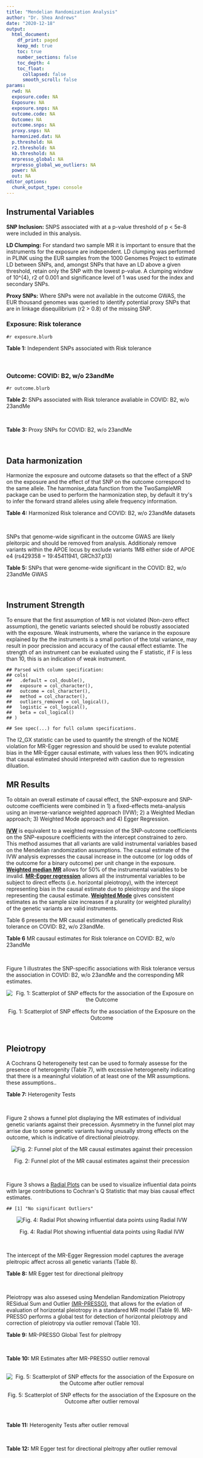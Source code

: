 ```yaml
---
title: "Mendelian Randomization Analysis"
author: "Dr. Shea Andrews"
date: "2020-12-18"
output:
  html_document:
    df_print: paged
    keep_md: true
    toc: true
    number_sections: false
    toc_depth: 4
    toc_float:
      collapsed: false
      smooth_scroll: false
params:
  rwd: NA
  exposure.code: NA
  Exposure: NA
  exposure.snps: NA
  outcome.code: NA
  Outcome: NA
  outcome.snps: NA
  proxy.snps: NA
  harmonized.dat: NA
  p.threshold: NA
  r2.threshold: NA
  kb.threshold: NA
  mrpresso_global: NA
  mrpresso_global_wo_outliers: NA
  power: NA
  out: NA
editor_options:
  chunk_output_type: console
---
```







## Instrumental Variables
**SNP Inclusion:** SNPS associated with at a p-value threshold of p < 5e-8 were included in this analysis.
<br>

**LD Clumping:** For standard two sample MR it is important to ensure that the instruments for the exposure are independent. LD clumping was performed in PLINK using the EUR samples from the 1000 Genomes Project to estimate LD between SNPs, and, amongst SNPs that have an LD above a given threshold, retain only the SNP with the lowest p-value. A clumping window of 10^{4}, r2 of 0.001 and significance level of 1 was used for the index and secondary SNPs.
<br>

**Proxy SNPs:** Where SNPs were not available in the outcome GWAS, the EUR thousand genomes was queried to identify potential proxy SNPs that are in linkage disequilibrium (r2 > 0.8) of the missing SNP.
<br>

### Exposure: Risk tolerance
`#r exposure.blurb`
<br>

**Table 1:** Independent SNPs associated with Risk tolerance
<div data-pagedtable="false">
  <script data-pagedtable-source type="application/json">
{"columns":[{"label":["SNP"],"name":[1],"type":["chr"],"align":["left"]},{"label":["CHROM"],"name":[2],"type":["dbl"],"align":["right"]},{"label":["POS"],"name":[3],"type":["dbl"],"align":["right"]},{"label":["REF"],"name":[4],"type":["chr"],"align":["left"]},{"label":["ALT"],"name":[5],"type":["chr"],"align":["left"]},{"label":["AF"],"name":[6],"type":["dbl"],"align":["right"]},{"label":["BETA"],"name":[7],"type":["dbl"],"align":["right"]},{"label":["SE"],"name":[8],"type":["dbl"],"align":["right"]},{"label":["Z"],"name":[9],"type":["dbl"],"align":["right"]},{"label":["P"],"name":[10],"type":["dbl"],"align":["right"]},{"label":["N"],"name":[11],"type":["dbl"],"align":["right"]},{"label":["TRAIT"],"name":[12],"type":["chr"],"align":["left"]}],"data":[{"1":"rs10914678","2":"1","3":"33767228","4":"G","5":"T","6":"0.3758080","7":"0.01189","8":"0.00215","9":"5.530233","10":"3.452e-08","11":"466571","12":"Risk_tolerance"},{"1":"rs35068223","2":"1","3":"204967186","4":"A","5":"T","6":"0.2060360","7":"0.01433","8":"0.00260","9":"5.511540","10":"3.472e-08","11":"466571","12":"Risk_tolerance"},{"1":"rs3818802","2":"1","3":"243449881","4":"G","5":"A","6":"0.5271020","7":"0.01361","8":"0.00211","9":"6.450237","10":"1.240e-10","11":"466571","12":"Risk_tolerance"},{"1":"rs12617392","2":"2","3":"27336827","4":"C","5":"A","6":"0.4502930","7":"-0.01171","8":"0.00211","9":"-5.549763","10":"2.808e-08","11":"466571","12":"Risk_tolerance"},{"1":"rs10865313","2":"2","3":"60117297","4":"A","5":"G","6":"0.5672470","7":"0.01168","8":"0.00212","9":"5.509430","10":"3.785e-08","11":"466571","12":"Risk_tolerance"},{"1":"rs359243","2":"2","3":"60475509","4":"T","5":"C","6":"0.6176930","7":"0.01190","8":"0.00214","9":"5.560750","10":"2.876e-08","11":"466571","12":"Risk_tolerance"},{"1":"rs283914","2":"3","3":"17330649","4":"T","5":"C","6":"0.4648750","7":"-0.01201","8":"0.00210","9":"-5.719050","10":"1.039e-08","11":"466571","12":"Risk_tolerance"},{"1":"rs62250712","2":"3","3":"85513716","4":"C","5":"T","6":"0.6113340","7":"-0.02469","8":"0.00216","9":"-11.430556","10":"2.465e-30","11":"466571","12":"Risk_tolerance"},{"1":"rs4434184","2":"3","3":"181422854","4":"A","5":"G","6":"0.1887900","7":"0.01751","8":"0.00273","9":"6.413920","10":"1.440e-10","11":"466571","12":"Risk_tolerance"},{"1":"rs279846","2":"4","3":"46329886","4":"C","5":"T","6":"0.4443490","7":"-0.01151","8":"0.00210","9":"-5.480952","10":"4.082e-08","11":"466571","12":"Risk_tolerance"},{"1":"rs992493","2":"4","3":"106180264","4":"T","5":"C","6":"0.7908070","7":"-0.01697","8":"0.00267","9":"-6.355810","10":"2.159e-10","11":"466571","12":"Risk_tolerance"},{"1":"rs12639706","2":"4","3":"157638546","4":"C","5":"T","6":"0.0812904","7":"0.01985","8":"0.00364","9":"5.453297","10":"4.883e-08","11":"466571","12":"Risk_tolerance"},{"1":"rs6923811","2":"6","3":"27289776","4":"T","5":"C","6":"0.3212040","7":"-0.01381","8":"0.00225","9":"-6.137780","10":"8.235e-10","11":"466571","12":"Risk_tolerance"},{"1":"rs34905321","2":"6","3":"109131107","4":"T","5":"C","6":"0.4229130","7":"-0.01205","8":"0.00211","9":"-5.710900","10":"1.209e-08","11":"466571","12":"Risk_tolerance"},{"1":"rs8180817","2":"7","3":"114047542","4":"G","5":"C","6":"0.4630120","7":"-0.01549","8":"0.00211","9":"-7.341232","10":"2.317e-13","11":"466571","12":"Risk_tolerance"},{"1":"rs9641536","2":"7","3":"114979967","4":"A","5":"T","6":"0.5060670","7":"-0.01265","8":"0.00209","9":"-6.052630","10":"1.527e-09","11":"466571","12":"Risk_tolerance"},{"1":"rs4841041","2":"8","3":"8654541","4":"C","5":"G","6":"0.7707730","7":"0.01499","8":"0.00245","9":"6.118370","10":"9.615e-10","11":"466571","12":"Risk_tolerance"},{"1":"rs7834566","2":"8","3":"33611488","4":"A","5":"G","6":"0.4803050","7":"-0.01160","8":"0.00209","9":"-5.550240","10":"3.022e-08","11":"466571","12":"Risk_tolerance"},{"1":"rs9650210","2":"8","3":"65496059","4":"C","5":"A","6":"0.1109790","7":"-0.02158","8":"0.00331","9":"-6.519637","10":"6.730e-11","11":"466571","12":"Risk_tolerance"},{"1":"rs7817124","2":"8","3":"81404008","4":"G","5":"C","6":"0.2717890","7":"0.01591","8":"0.00246","9":"6.467480","10":"9.537e-11","11":"466571","12":"Risk_tolerance"},{"1":"rs9630089","2":"10","3":"98968967","4":"G","5":"A","6":"0.5645060","7":"-0.01181","8":"0.00212","9":"-5.570755","10":"2.336e-08","11":"466571","12":"Risk_tolerance"},{"1":"rs7112324","2":"11","3":"29073285","4":"A","5":"T","6":"0.3136740","7":"-0.01245","8":"0.00225","9":"-5.533330","10":"3.173e-08","11":"466571","12":"Risk_tolerance"},{"1":"rs7951031","2":"11","3":"104303010","4":"C","5":"A","6":"0.1588700","7":"0.01640","8":"0.00295","9":"5.559322","10":"2.804e-08","11":"466571","12":"Risk_tolerance"},{"1":"rs6575642","2":"14","3":"98556621","4":"A","5":"G","6":"0.4973980","7":"0.01178","8":"0.00210","9":"5.609520","10":"1.973e-08","11":"466571","12":"Risk_tolerance"},{"1":"rs2098747","2":"16","3":"71358937","4":"G","5":"A","6":"0.3119650","7":"0.01248","8":"0.00229","9":"5.449782","10":"4.887e-08","11":"466571","12":"Risk_tolerance"},{"1":"rs62074192","2":"17","3":"16245127","4":"G","5":"A","6":"0.5105790","7":"0.01172","8":"0.00209","9":"5.607656","10":"2.195e-08","11":"466571","12":"Risk_tolerance"},{"1":"rs1382119","2":"18","3":"53459905","4":"C","5":"T","6":"0.3588240","7":"0.01283","8":"0.00221","9":"5.805430","10":"6.093e-09","11":"466571","12":"Risk_tolerance"},{"1":"rs28520003","2":"22","3":"46411969","4":"G","5":"A","6":"0.3065600","7":"-0.01253","8":"0.00228","9":"-5.495614","10":"4.017e-08","11":"466571","12":"Risk_tolerance"}],"options":{"columns":{"min":{},"max":[10]},"rows":{"min":[10],"max":[10]},"pages":{}}}
  </script>
</div>
<br>

### Outcome: COVID: B2, w/o 23andMe
`#r outcome.blurb`
<br>

**Table 2:** SNPs associated with Risk tolerance avaliable in COVID: B2, w/o 23andMe
<div data-pagedtable="false">
  <script data-pagedtable-source type="application/json">
{"columns":[{"label":["SNP"],"name":[1],"type":["chr"],"align":["left"]},{"label":["CHROM"],"name":[2],"type":["dbl"],"align":["right"]},{"label":["POS"],"name":[3],"type":["dbl"],"align":["right"]},{"label":["REF"],"name":[4],"type":["chr"],"align":["left"]},{"label":["ALT"],"name":[5],"type":["chr"],"align":["left"]},{"label":["AF"],"name":[6],"type":["dbl"],"align":["right"]},{"label":["BETA"],"name":[7],"type":["dbl"],"align":["right"]},{"label":["SE"],"name":[8],"type":["dbl"],"align":["right"]},{"label":["Z"],"name":[9],"type":["dbl"],"align":["right"]},{"label":["P"],"name":[10],"type":["dbl"],"align":["right"]},{"label":["N"],"name":[11],"type":["dbl"],"align":["right"]},{"label":["TRAIT"],"name":[12],"type":["chr"],"align":["left"]}],"data":[{"1":"rs10914678","2":"1","3":"33767228","4":"G","5":"T","6":"0.3774","7":"-8.0173e-03","8":"0.030623","9":"-0.261806485","10":"0.793500","11":"895822","12":"COVID:_hospitalized_vs._population__eur_w/o_23andMe"},{"1":"rs35068223","2":"1","3":"204967186","4":"A","5":"T","6":"0.1997","7":"-3.2113e-02","8":"0.034454","9":"-0.932054333","10":"0.351300","11":"898438","12":"COVID:_hospitalized_vs._population__eur_w/o_23andMe"},{"1":"rs3818802","2":"1","3":"243449881","4":"G","5":"A","6":"0.5369","7":"-2.5142e-02","8":"0.023222","9":"-1.082680217","10":"0.278900","11":"908494","12":"COVID:_hospitalized_vs._population__eur_w/o_23andMe"},{"1":"rs12617392","2":"2","3":"27336827","4":"C","5":"A","6":"0.4346","7":"-6.8303e-05","8":"0.027699","9":"-0.002465901","10":"0.998000","11":"898438","12":"COVID:_hospitalized_vs._population__eur_w/o_23andMe"},{"1":"rs10865313","2":"2","3":"60117297","4":"A","5":"G","6":"0.6210","7":"3.6706e-02","8":"0.023442","9":"1.565822029","10":"0.117400","11":"907881","12":"COVID:_hospitalized_vs._population__eur_w/o_23andMe"},{"1":"rs359243","2":"2","3":"60475509","4":"T","5":"C","6":"0.6034","7":"-6.3660e-03","8":"0.028342","9":"-0.224613648","10":"0.822300","11":"897825","12":"COVID:_hospitalized_vs._population__eur_w/o_23andMe"},{"1":"rs283914","2":"3","3":"17330649","4":"T","5":"C","6":"0.4619","7":"2.3116e-02","8":"0.023162","9":"0.998013988","10":"0.318300","11":"907881","12":"COVID:_hospitalized_vs._population__eur_w/o_23andMe"},{"1":"rs62250712","2":"3","3":"85513716","4":"C","5":"T","6":"0.6374","7":"8.9292e-03","8":"0.023658","9":"0.377428354","10":"0.705900","11":"908494","12":"COVID:_hospitalized_vs._population__eur_w/o_23andMe"},{"1":"rs4434184","2":"3","3":"181422854","4":"A","5":"G","6":"0.1713","7":"9.5549e-02","8":"0.040021","9":"2.387471577","10":"0.016960","11":"895822","12":"COVID:_hospitalized_vs._population__eur_w/o_23andMe"},{"1":"rs279846","2":"4","3":"46329886","4":"C","5":"T","6":"0.4667","7":"-5.7384e-02","8":"0.023409","9":"-2.451364860","10":"0.014230","11":"907881","12":"COVID:_hospitalized_vs._population__eur_w/o_23andMe"},{"1":"rs992493","2":"4","3":"106180264","4":"T","5":"C","6":"0.8113","7":"7.9769e-02","8":"0.029124","9":"2.738943826","10":"0.006165","11":"907881","12":"COVID:_hospitalized_vs._population__eur_w/o_23andMe"},{"1":"rs12639706","2":"4","3":"157638546","4":"C","5":"T","6":"0.0926","7":"-7.3065e-02","8":"0.042184","9":"-1.732054808","10":"0.083270","11":"908494","12":"COVID:_hospitalized_vs._population__eur_w/o_23andMe"},{"1":"rs6923811","2":"6","3":"27289776","4":"T","5":"C","6":"0.2564","7":"3.1111e-02","8":"0.024563","9":"1.266579815","10":"0.205300","11":"908494","12":"COVID:_hospitalized_vs._population__eur_w/o_23andMe"},{"1":"rs34905321","2":"6","3":"109131107","4":"T","5":"C","6":"0.4313","7":"-2.9711e-02","8":"0.023699","9":"-1.253681590","10":"0.210000","11":"395372","12":"COVID:_hospitalized_vs._population__eur_w/o_23andMe"},{"1":"rs8180817","2":"7","3":"114047542","4":"G","5":"C","6":"0.4324","7":"4.4248e-03","8":"0.027807","9":"0.159125400","10":"0.873600","11":"898438","12":"COVID:_hospitalized_vs._population__eur_w/o_23andMe"},{"1":"rs9641536","2":"7","3":"114979967","4":"A","5":"T","6":"0.4731","7":"-5.6323e-02","8":"0.029606","9":"-1.902418429","10":"0.057110","11":"895822","12":"COVID:_hospitalized_vs._population__eur_w/o_23andMe"},{"1":"rs4841041","2":"8","3":"8654541","4":"C","5":"G","6":"0.7581","7":"-1.0408e-02","8":"0.026497","9":"-0.392799185","10":"0.694500","11":"908494","12":"COVID:_hospitalized_vs._population__eur_w/o_23andMe"},{"1":"rs7834566","2":"8","3":"33611488","4":"A","5":"G","6":"0.4850","7":"6.5728e-03","8":"0.027810","9":"0.236346638","10":"0.813200","11":"898438","12":"COVID:_hospitalized_vs._population__eur_w/o_23andMe"},{"1":"rs9650210","2":"8","3":"65496059","4":"C","5":"A","6":"0.1251","7":"2.7349e-03","8":"0.036011","9":"0.075946239","10":"0.939500","11":"634083","12":"COVID:_hospitalized_vs._population__eur_w/o_23andMe"},{"1":"rs7817124","2":"8","3":"81404008","4":"G","5":"C","6":"0.2107","7":"-2.5879e-02","8":"0.026278","9":"-0.984816196","10":"0.324700","11":"908494","12":"COVID:_hospitalized_vs._population__eur_w/o_23andMe"},{"1":"rs9630089","2":"10","3":"98968967","4":"G","5":"A","6":"0.5471","7":"-2.3382e-02","8":"0.030913","9":"-0.756380811","10":"0.449400","11":"895822","12":"COVID:_hospitalized_vs._population__eur_w/o_23andMe"},{"1":"rs7112324","2":"11","3":"29073285","4":"A","5":"T","6":"0.3529","7":"-5.6794e-03","8":"0.032194","9":"-0.176411754","10":"0.860000","11":"895822","12":"COVID:_hospitalized_vs._population__eur_w/o_23andMe"},{"1":"rs7951031","2":"11","3":"104303010","4":"C","5":"A","6":"0.1610","7":"3.8642e-02","8":"0.032940","9":"1.173102611","10":"0.240800","11":"634083","12":"COVID:_hospitalized_vs._population__eur_w/o_23andMe"},{"1":"rs6575642","2":"14","3":"98556621","4":"A","5":"G","6":"0.4714","7":"5.4273e-02","8":"0.030080","9":"1.804288564","10":"0.071190","11":"895822","12":"COVID:_hospitalized_vs._population__eur_w/o_23andMe"},{"1":"rs2098747","2":"16","3":"71358937","4":"G","5":"A","6":"0.2987","7":"1.3049e-02","8":"0.031652","9":"0.412264628","10":"0.680100","11":"895822","12":"COVID:_hospitalized_vs._population__eur_w/o_23andMe"},{"1":"rs62074192","2":"17","3":"16245127","4":"G","5":"A","6":"0.4956","7":"-1.6728e-02","8":"0.028090","9":"-0.595514418","10":"0.551500","11":"898438","12":"COVID:_hospitalized_vs._population__eur_w/o_23andMe"},{"1":"rs1382119","2":"18","3":"53459905","4":"C","5":"T","6":"0.3674","7":"8.9057e-03","8":"0.024174","9":"0.368399934","10":"0.712600","11":"907881","12":"COVID:_hospitalized_vs._population__eur_w/o_23andMe"},{"1":"rs28520003","2":"22","3":"46411969","4":"G","5":"A","6":"0.2935","7":"-4.1784e-02","8":"0.029880","9":"-1.398393574","10":"0.162000","11":"898438","12":"COVID:_hospitalized_vs._population__eur_w/o_23andMe"}],"options":{"columns":{"min":{},"max":[10]},"rows":{"min":[10],"max":[10]},"pages":{}}}
  </script>
</div>
<br>

**Table 3:** Proxy SNPs for COVID: B2, w/o 23andMe
<div data-pagedtable="false">
  <script data-pagedtable-source type="application/json">
{"columns":[{"label":["proxy.outcome"],"name":[1],"type":["lgl"],"align":["right"]},{"label":["target_snp"],"name":[2],"type":["lgl"],"align":["right"]},{"label":["proxy_snp"],"name":[3],"type":["lgl"],"align":["right"]},{"label":["ld.r2"],"name":[4],"type":["lgl"],"align":["right"]},{"label":["Dprime"],"name":[5],"type":["lgl"],"align":["right"]},{"label":["ref.proxy"],"name":[6],"type":["lgl"],"align":["right"]},{"label":["alt.proxy"],"name":[7],"type":["lgl"],"align":["right"]},{"label":["CHROM"],"name":[8],"type":["lgl"],"align":["right"]},{"label":["POS"],"name":[9],"type":["lgl"],"align":["right"]},{"label":["ALT.proxy"],"name":[10],"type":["lgl"],"align":["right"]},{"label":["REF.proxy"],"name":[11],"type":["lgl"],"align":["right"]},{"label":["AF"],"name":[12],"type":["lgl"],"align":["right"]},{"label":["BETA"],"name":[13],"type":["lgl"],"align":["right"]},{"label":["SE"],"name":[14],"type":["lgl"],"align":["right"]},{"label":["P"],"name":[15],"type":["lgl"],"align":["right"]},{"label":["N"],"name":[16],"type":["lgl"],"align":["right"]},{"label":["ref"],"name":[17],"type":["lgl"],"align":["right"]},{"label":["alt"],"name":[18],"type":["lgl"],"align":["right"]},{"label":["ALT"],"name":[19],"type":["lgl"],"align":["right"]},{"label":["REF"],"name":[20],"type":["lgl"],"align":["right"]},{"label":["PHASE"],"name":[21],"type":["lgl"],"align":["right"]}],"data":[{"1":"NA","2":"NA","3":"NA","4":"NA","5":"NA","6":"NA","7":"NA","8":"NA","9":"NA","10":"NA","11":"NA","12":"NA","13":"NA","14":"NA","15":"NA","16":"NA","17":"NA","18":"NA","19":"NA","20":"NA","21":"NA"}],"options":{"columns":{"min":{},"max":[10]},"rows":{"min":[10],"max":[10]},"pages":{}}}
  </script>
</div>
<br>

## Data harmonization
Harmonize the exposure and outcome datasets so that the effect of a SNP on the exposure and the effect of that SNP on the outcome correspond to the same allele. The harmonise_data function from the TwoSampleMR package can be used to perform the harmonization step, by default it try's to infer the forward strand alleles using allele frequency information.
<br>

**Table 4:** Harmonized Risk tolerance and COVID: B2, w/o 23andMe datasets
<div data-pagedtable="false">
  <script data-pagedtable-source type="application/json">
{"columns":[{"label":["SNP"],"name":[1],"type":["chr"],"align":["left"]},{"label":["effect_allele.exposure"],"name":[2],"type":["chr"],"align":["left"]},{"label":["other_allele.exposure"],"name":[3],"type":["chr"],"align":["left"]},{"label":["effect_allele.outcome"],"name":[4],"type":["chr"],"align":["left"]},{"label":["other_allele.outcome"],"name":[5],"type":["chr"],"align":["left"]},{"label":["beta.exposure"],"name":[6],"type":["dbl"],"align":["right"]},{"label":["beta.outcome"],"name":[7],"type":["dbl"],"align":["right"]},{"label":["eaf.exposure"],"name":[8],"type":["dbl"],"align":["right"]},{"label":["eaf.outcome"],"name":[9],"type":["dbl"],"align":["right"]},{"label":["remove"],"name":[10],"type":["lgl"],"align":["right"]},{"label":["palindromic"],"name":[11],"type":["lgl"],"align":["right"]},{"label":["ambiguous"],"name":[12],"type":["lgl"],"align":["right"]},{"label":["id.outcome"],"name":[13],"type":["chr"],"align":["left"]},{"label":["chr.outcome"],"name":[14],"type":["dbl"],"align":["right"]},{"label":["pos.outcome"],"name":[15],"type":["dbl"],"align":["right"]},{"label":["se.outcome"],"name":[16],"type":["dbl"],"align":["right"]},{"label":["z.outcome"],"name":[17],"type":["dbl"],"align":["right"]},{"label":["pval.outcome"],"name":[18],"type":["dbl"],"align":["right"]},{"label":["samplesize.outcome"],"name":[19],"type":["dbl"],"align":["right"]},{"label":["outcome"],"name":[20],"type":["chr"],"align":["left"]},{"label":["mr_keep.outcome"],"name":[21],"type":["lgl"],"align":["right"]},{"label":["pval_origin.outcome"],"name":[22],"type":["chr"],"align":["left"]},{"label":["chr.exposure"],"name":[23],"type":["dbl"],"align":["right"]},{"label":["pos.exposure"],"name":[24],"type":["dbl"],"align":["right"]},{"label":["se.exposure"],"name":[25],"type":["dbl"],"align":["right"]},{"label":["z.exposure"],"name":[26],"type":["dbl"],"align":["right"]},{"label":["pval.exposure"],"name":[27],"type":["dbl"],"align":["right"]},{"label":["samplesize.exposure"],"name":[28],"type":["dbl"],"align":["right"]},{"label":["exposure"],"name":[29],"type":["chr"],"align":["left"]},{"label":["mr_keep.exposure"],"name":[30],"type":["lgl"],"align":["right"]},{"label":["pval_origin.exposure"],"name":[31],"type":["chr"],"align":["left"]},{"label":["id.exposure"],"name":[32],"type":["chr"],"align":["left"]},{"label":["action"],"name":[33],"type":["dbl"],"align":["right"]},{"label":["mr_keep"],"name":[34],"type":["lgl"],"align":["right"]},{"label":["pt"],"name":[35],"type":["dbl"],"align":["right"]},{"label":["pleitropy_keep"],"name":[36],"type":["lgl"],"align":["right"]},{"label":["mrpresso_RSSobs"],"name":[37],"type":["dbl"],"align":["right"]},{"label":["mrpresso_pval"],"name":[38],"type":["dbl"],"align":["right"]},{"label":["mrpresso_keep"],"name":[39],"type":["lgl"],"align":["right"]}],"data":[{"1":"rs10865313","2":"G","3":"A","4":"G","5":"A","6":"0.01168","7":"3.6706e-02","8":"0.5672470","9":"0.6210","10":"FALSE","11":"FALSE","12":"FALSE","13":"cqCjw4","14":"2","15":"60117297","16":"0.023442","17":"1.565822029","18":"0.117400","19":"907881","20":"covidhgi2020anaB2v4eur","21":"TRUE","22":"reported","23":"2","24":"60117297","25":"0.00212","26":"5.509430","27":"3.785e-08","28":"466571","29":"Linner2019risk","30":"TRUE","31":"reported","32":"WA95hx","33":"2","34":"TRUE","35":"5e-08","36":"TRUE","37":"1.477001e-03","38":"1.0000","39":"TRUE"},{"1":"rs10914678","2":"T","3":"G","4":"T","5":"G","6":"0.01189","7":"-8.0173e-03","8":"0.3758080","9":"0.3774","10":"FALSE","11":"FALSE","12":"FALSE","13":"cqCjw4","14":"1","15":"33767228","16":"0.030623","17":"-0.261806485","18":"0.793500","19":"895822","20":"covidhgi2020anaB2v4eur","21":"TRUE","22":"reported","23":"1","24":"33767228","25":"0.00215","26":"5.530233","27":"3.452e-08","28":"466571","29":"Linner2019risk","30":"TRUE","31":"reported","32":"WA95hx","33":"2","34":"TRUE","35":"5e-08","36":"TRUE","37":"6.145276e-05","38":"1.0000","39":"TRUE"},{"1":"rs12617392","2":"A","3":"C","4":"A","5":"C","6":"-0.01171","7":"-6.8303e-05","8":"0.4502930","9":"0.4346","10":"FALSE","11":"FALSE","12":"FALSE","13":"cqCjw4","14":"2","15":"27336827","16":"0.027699","17":"-0.002465901","18":"0.998000","19":"898438","20":"covidhgi2020anaB2v4eur","21":"TRUE","22":"reported","23":"2","24":"27336827","25":"0.00211","26":"-5.549763","27":"2.808e-08","28":"466571","29":"Linner2019risk","30":"TRUE","31":"reported","32":"WA95hx","33":"2","34":"TRUE","35":"5e-08","36":"TRUE","37":"1.792255e-07","38":"1.0000","39":"TRUE"},{"1":"rs12639706","2":"T","3":"C","4":"T","5":"C","6":"0.01985","7":"-7.3065e-02","8":"0.0812904","9":"0.0926","10":"FALSE","11":"FALSE","12":"FALSE","13":"cqCjw4","14":"4","15":"157638546","16":"0.042184","17":"-1.732054808","18":"0.083270","19":"908494","20":"covidhgi2020anaB2v4eur","21":"TRUE","22":"reported","23":"4","24":"157638546","25":"0.00364","26":"5.453297","27":"4.883e-08","28":"466571","29":"Linner2019risk","30":"TRUE","31":"reported","32":"WA95hx","33":"2","34":"TRUE","35":"5e-08","36":"TRUE","37":"5.607693e-03","38":"1.0000","39":"TRUE"},{"1":"rs1382119","2":"T","3":"C","4":"T","5":"C","6":"0.01283","7":"8.9057e-03","8":"0.3588240","9":"0.3674","10":"FALSE","11":"FALSE","12":"FALSE","13":"cqCjw4","14":"18","15":"53459905","16":"0.024174","17":"0.368399934","18":"0.712600","19":"907881","20":"covidhgi2020anaB2v4eur","21":"TRUE","22":"reported","23":"18","24":"53459905","25":"0.00221","26":"5.805430","27":"6.093e-09","28":"466571","29":"Linner2019risk","30":"TRUE","31":"reported","32":"WA95hx","33":"2","34":"TRUE","35":"5e-08","36":"TRUE","37":"9.365830e-05","38":"1.0000","39":"TRUE"},{"1":"rs2098747","2":"A","3":"G","4":"A","5":"G","6":"0.01248","7":"1.3049e-02","8":"0.3119650","9":"0.2987","10":"FALSE","11":"FALSE","12":"FALSE","13":"cqCjw4","14":"16","15":"71358937","16":"0.031652","17":"0.412264628","18":"0.680100","19":"895822","20":"covidhgi2020anaB2v4eur","21":"TRUE","22":"reported","23":"16","24":"71358937","25":"0.00229","26":"5.449782","27":"4.887e-08","28":"466571","29":"Linner2019risk","30":"TRUE","31":"reported","32":"WA95hx","33":"2","34":"TRUE","35":"5e-08","36":"TRUE","37":"1.883730e-04","38":"1.0000","39":"TRUE"},{"1":"rs279846","2":"T","3":"C","4":"T","5":"C","6":"-0.01151","7":"-5.7384e-02","8":"0.4443490","9":"0.4667","10":"FALSE","11":"FALSE","12":"FALSE","13":"cqCjw4","14":"4","15":"46329886","16":"0.023409","17":"-2.451364860","18":"0.014230","19":"907881","20":"covidhgi2020anaB2v4eur","21":"TRUE","22":"reported","23":"4","24":"46329886","25":"0.00210","26":"-5.480952","27":"4.082e-08","28":"466571","29":"Linner2019risk","30":"TRUE","31":"reported","32":"WA95hx","33":"2","34":"TRUE","35":"5e-08","36":"TRUE","37":"3.578174e-03","38":"0.2704","39":"TRUE"},{"1":"rs283914","2":"C","3":"T","4":"C","5":"T","6":"-0.01201","7":"2.3116e-02","8":"0.4648750","9":"0.4619","10":"FALSE","11":"FALSE","12":"FALSE","13":"cqCjw4","14":"3","15":"17330649","16":"0.023162","17":"0.998013988","18":"0.318300","19":"907881","20":"covidhgi2020anaB2v4eur","21":"TRUE","22":"reported","23":"3","24":"17330649","25":"0.00210","26":"-5.719050","27":"1.039e-08","28":"466571","29":"Linner2019risk","30":"TRUE","31":"reported","32":"WA95hx","33":"2","34":"TRUE","35":"5e-08","36":"TRUE","37":"5.610236e-04","38":"1.0000","39":"TRUE"},{"1":"rs28520003","2":"A","3":"G","4":"A","5":"G","6":"-0.01253","7":"-4.1784e-02","8":"0.3065600","9":"0.2935","10":"FALSE","11":"FALSE","12":"FALSE","13":"cqCjw4","14":"22","15":"46411969","16":"0.029880","17":"-1.398393574","18":"0.162000","19":"898438","20":"covidhgi2020anaB2v4eur","21":"TRUE","22":"reported","23":"22","24":"46411969","25":"0.00228","26":"-5.495614","27":"4.017e-08","28":"466571","29":"Linner2019risk","30":"TRUE","31":"reported","32":"WA95hx","33":"2","34":"TRUE","35":"5e-08","36":"TRUE","37":"1.870944e-03","38":"1.0000","39":"TRUE"},{"1":"rs34905321","2":"C","3":"T","4":"C","5":"T","6":"-0.01205","7":"-2.9711e-02","8":"0.4229130","9":"0.4313","10":"FALSE","11":"FALSE","12":"FALSE","13":"cqCjw4","14":"6","15":"109131107","16":"0.023699","17":"-1.253681590","18":"0.210000","19":"395372","20":"covidhgi2020anaB2v4eur","21":"TRUE","22":"reported","23":"6","24":"109131107","25":"0.00211","26":"-5.710900","27":"1.209e-08","28":"466571","29":"Linner2019risk","30":"TRUE","31":"reported","32":"WA95hx","33":"2","34":"TRUE","35":"5e-08","36":"TRUE","37":"9.756421e-04","38":"1.0000","39":"TRUE"},{"1":"rs35068223","2":"T","3":"A","4":"T","5":"A","6":"0.01433","7":"-3.2113e-02","8":"0.2060360","9":"0.1997","10":"FALSE","11":"TRUE","12":"FALSE","13":"cqCjw4","14":"1","15":"204967186","16":"0.034454","17":"-0.932054333","18":"0.351300","19":"898438","20":"covidhgi2020anaB2v4eur","21":"TRUE","22":"reported","23":"1","24":"204967186","25":"0.00260","26":"5.511540","27":"3.472e-08","28":"466571","29":"Linner2019risk","30":"TRUE","31":"reported","32":"WA95hx","33":"2","34":"TRUE","35":"5e-08","36":"TRUE","37":"1.056692e-03","38":"1.0000","39":"TRUE"},{"1":"rs359243","2":"C","3":"T","4":"C","5":"T","6":"0.01190","7":"-6.3660e-03","8":"0.6176930","9":"0.6034","10":"FALSE","11":"FALSE","12":"FALSE","13":"cqCjw4","14":"2","15":"60475509","16":"0.028342","17":"-0.224613648","18":"0.822300","19":"897825","20":"covidhgi2020anaB2v4eur","21":"TRUE","22":"reported","23":"2","24":"60475509","25":"0.00214","26":"5.560750","27":"2.876e-08","28":"466571","29":"Linner2019risk","30":"TRUE","31":"reported","32":"WA95hx","33":"2","34":"TRUE","35":"5e-08","36":"TRUE","37":"3.811902e-05","38":"1.0000","39":"TRUE"},{"1":"rs3818802","2":"A","3":"G","4":"A","5":"G","6":"0.01361","7":"-2.5142e-02","8":"0.5271020","9":"0.5369","10":"FALSE","11":"FALSE","12":"FALSE","13":"cqCjw4","14":"1","15":"243449881","16":"0.023222","17":"-1.082680217","18":"0.278900","19":"908494","20":"covidhgi2020anaB2v4eur","21":"TRUE","22":"reported","23":"1","24":"243449881","25":"0.00211","26":"6.450237","27":"1.240e-10","28":"466571","29":"Linner2019risk","30":"TRUE","31":"reported","32":"WA95hx","33":"2","34":"TRUE","35":"5e-08","36":"TRUE","37":"6.779854e-04","38":"1.0000","39":"TRUE"},{"1":"rs4434184","2":"G","3":"A","4":"G","5":"A","6":"0.01751","7":"9.5549e-02","8":"0.1887900","9":"0.1713","10":"FALSE","11":"FALSE","12":"FALSE","13":"cqCjw4","14":"3","15":"181422854","16":"0.040021","17":"2.387471577","18":"0.016960","19":"895822","20":"covidhgi2020anaB2v4eur","21":"TRUE","22":"reported","23":"3","24":"181422854","25":"0.00273","26":"6.413920","27":"1.440e-10","28":"466571","29":"Linner2019risk","30":"TRUE","31":"reported","32":"WA95hx","33":"2","34":"TRUE","35":"5e-08","36":"TRUE","37":"9.762285e-03","38":"0.3952","39":"TRUE"},{"1":"rs4841041","2":"G","3":"C","4":"G","5":"C","6":"0.01499","7":"-1.0408e-02","8":"0.7707730","9":"0.7581","10":"FALSE","11":"TRUE","12":"FALSE","13":"cqCjw4","14":"8","15":"8654541","16":"0.026497","17":"-0.392799185","18":"0.694500","19":"908494","20":"covidhgi2020anaB2v4eur","21":"TRUE","22":"reported","23":"8","24":"8654541","25":"0.00245","26":"6.118370","27":"9.615e-10","28":"466571","29":"Linner2019risk","30":"TRUE","31":"reported","32":"WA95hx","33":"2","34":"TRUE","35":"5e-08","36":"TRUE","37":"1.092504e-04","38":"1.0000","39":"TRUE"},{"1":"rs62074192","2":"A","3":"G","4":"A","5":"G","6":"0.01172","7":"-1.6728e-02","8":"0.5105790","9":"0.4956","10":"FALSE","11":"FALSE","12":"FALSE","13":"cqCjw4","14":"17","15":"16245127","16":"0.028090","17":"-0.595514418","18":"0.551500","19":"898438","20":"covidhgi2020anaB2v4eur","21":"TRUE","22":"reported","23":"17","24":"16245127","25":"0.00209","26":"5.607656","27":"2.195e-08","28":"466571","29":"Linner2019risk","30":"TRUE","31":"reported","32":"WA95hx","33":"2","34":"TRUE","35":"5e-08","36":"TRUE","37":"2.824959e-04","38":"1.0000","39":"TRUE"},{"1":"rs62250712","2":"T","3":"C","4":"T","5":"C","6":"-0.02469","7":"8.9292e-03","8":"0.6113340","9":"0.6374","10":"FALSE","11":"FALSE","12":"FALSE","13":"cqCjw4","14":"3","15":"85513716","16":"0.023658","17":"0.377428354","18":"0.705900","19":"908494","20":"covidhgi2020anaB2v4eur","21":"TRUE","22":"reported","23":"3","24":"85513716","25":"0.00216","26":"-11.430556","27":"2.465e-30","28":"466571","29":"Linner2019risk","30":"TRUE","31":"reported","32":"WA95hx","33":"2","34":"TRUE","35":"5e-08","36":"TRUE","37":"9.489000e-05","38":"1.0000","39":"TRUE"},{"1":"rs6575642","2":"G","3":"A","4":"G","5":"A","6":"0.01178","7":"5.4273e-02","8":"0.4973980","9":"0.4714","10":"FALSE","11":"FALSE","12":"FALSE","13":"cqCjw4","14":"14","15":"98556621","16":"0.030080","17":"1.804288564","18":"0.071190","19":"895822","20":"covidhgi2020anaB2v4eur","21":"TRUE","22":"reported","23":"14","24":"98556621","25":"0.00210","26":"5.609520","27":"1.973e-08","28":"466571","29":"Linner2019risk","30":"TRUE","31":"reported","32":"WA95hx","33":"2","34":"TRUE","35":"5e-08","36":"TRUE","37":"3.120409e-03","38":"1.0000","39":"TRUE"},{"1":"rs6923811","2":"C","3":"T","4":"C","5":"T","6":"-0.01381","7":"3.1111e-02","8":"0.3212040","9":"0.2564","10":"FALSE","11":"FALSE","12":"FALSE","13":"cqCjw4","14":"6","15":"27289776","16":"0.024563","17":"1.266579815","18":"0.205300","19":"908494","20":"covidhgi2020anaB2v4eur","21":"TRUE","22":"reported","23":"6","24":"27289776","25":"0.00225","26":"-6.137780","27":"8.235e-10","28":"466571","29":"Linner2019risk","30":"TRUE","31":"reported","32":"WA95hx","33":"2","34":"TRUE","35":"5e-08","36":"TRUE","37":"1.035502e-03","38":"1.0000","39":"TRUE"},{"1":"rs7112324","2":"T","3":"A","4":"T","5":"A","6":"-0.01245","7":"-5.6794e-03","8":"0.3136740","9":"0.3529","10":"FALSE","11":"TRUE","12":"FALSE","13":"cqCjw4","14":"11","15":"29073285","16":"0.032194","17":"-0.176411754","18":"0.860000","19":"895822","20":"covidhgi2020anaB2v4eur","21":"TRUE","22":"reported","23":"11","24":"29073285","25":"0.00225","26":"-5.533330","27":"3.173e-08","28":"466571","29":"Linner2019risk","30":"TRUE","31":"reported","32":"WA95hx","33":"2","34":"TRUE","35":"5e-08","36":"TRUE","37":"3.818175e-05","38":"1.0000","39":"TRUE"},{"1":"rs7817124","2":"C","3":"G","4":"C","5":"G","6":"0.01591","7":"-2.5879e-02","8":"0.2717890","9":"0.2107","10":"FALSE","11":"TRUE","12":"FALSE","13":"cqCjw4","14":"8","15":"81404008","16":"0.026278","17":"-0.984816196","18":"0.324700","19":"908494","20":"covidhgi2020anaB2v4eur","21":"TRUE","22":"reported","23":"8","24":"81404008","25":"0.00246","26":"6.467480","27":"9.537e-11","28":"466571","29":"Linner2019risk","30":"TRUE","31":"reported","32":"WA95hx","33":"2","34":"TRUE","35":"5e-08","36":"TRUE","37":"7.202290e-04","38":"1.0000","39":"TRUE"},{"1":"rs7834566","2":"G","3":"A","4":"G","5":"A","6":"-0.01160","7":"6.5728e-03","8":"0.4803050","9":"0.4850","10":"FALSE","11":"FALSE","12":"FALSE","13":"cqCjw4","14":"8","15":"33611488","16":"0.027810","17":"0.236346638","18":"0.813200","19":"898438","20":"covidhgi2020anaB2v4eur","21":"TRUE","22":"reported","23":"8","24":"33611488","25":"0.00209","26":"-5.550240","27":"3.022e-08","28":"466571","29":"Linner2019risk","30":"TRUE","31":"reported","32":"WA95hx","33":"2","34":"TRUE","35":"5e-08","36":"TRUE","37":"4.087218e-05","38":"1.0000","39":"TRUE"},{"1":"rs7951031","2":"A","3":"C","4":"A","5":"C","6":"0.01640","7":"3.8642e-02","8":"0.1588700","9":"0.1610","10":"FALSE","11":"FALSE","12":"FALSE","13":"cqCjw4","14":"11","15":"104303010","16":"0.032940","17":"1.173102611","18":"0.240800","19":"634083","20":"covidhgi2020anaB2v4eur","21":"TRUE","22":"reported","23":"11","24":"104303010","25":"0.00295","26":"5.559322","27":"2.804e-08","28":"466571","29":"Linner2019risk","30":"TRUE","31":"reported","32":"WA95hx","33":"2","34":"TRUE","35":"5e-08","36":"TRUE","37":"1.646866e-03","38":"1.0000","39":"TRUE"},{"1":"rs8180817","2":"C","3":"G","4":"C","5":"G","6":"-0.01549","7":"4.4248e-03","8":"0.4630120","9":"0.4324","10":"FALSE","11":"TRUE","12":"TRUE","13":"cqCjw4","14":"7","15":"114047542","16":"0.027807","17":"0.159125400","18":"0.873600","19":"898438","20":"covidhgi2020anaB2v4eur","21":"TRUE","22":"reported","23":"7","24":"114047542","25":"0.00211","26":"-7.341232","27":"2.317e-13","28":"466571","29":"Linner2019risk","30":"TRUE","31":"reported","32":"WA95hx","33":"2","34":"FALSE","35":"5e-08","36":"TRUE","37":"NA","38":"NA","39":"NA"},{"1":"rs9630089","2":"A","3":"G","4":"A","5":"G","6":"-0.01181","7":"-2.3382e-02","8":"0.5645060","9":"0.5471","10":"FALSE","11":"FALSE","12":"FALSE","13":"cqCjw4","14":"10","15":"98968967","16":"0.030913","17":"-0.756380811","18":"0.449400","19":"895822","20":"covidhgi2020anaB2v4eur","21":"TRUE","22":"reported","23":"10","24":"98968967","25":"0.00212","26":"-5.570755","27":"2.336e-08","28":"466571","29":"Linner2019risk","30":"TRUE","31":"reported","32":"WA95hx","33":"2","34":"TRUE","35":"5e-08","36":"TRUE","37":"5.876621e-04","38":"1.0000","39":"TRUE"},{"1":"rs9641536","2":"T","3":"A","4":"T","5":"A","6":"-0.01265","7":"5.6323e-02","8":"0.5060670","9":"0.5269","10":"FALSE","11":"TRUE","12":"TRUE","13":"cqCjw4","14":"7","15":"114979967","16":"0.029606","17":"-1.902418429","18":"0.057110","19":"895822","20":"covidhgi2020anaB2v4eur","21":"TRUE","22":"reported","23":"7","24":"114979967","25":"0.00209","26":"-6.052630","27":"1.527e-09","28":"466571","29":"Linner2019risk","30":"TRUE","31":"reported","32":"WA95hx","33":"2","34":"FALSE","35":"5e-08","36":"TRUE","37":"NA","38":"NA","39":"NA"},{"1":"rs9650210","2":"A","3":"C","4":"A","5":"C","6":"-0.02158","7":"2.7349e-03","8":"0.1109790","9":"0.1251","10":"FALSE","11":"FALSE","12":"FALSE","13":"cqCjw4","14":"8","15":"65496059","16":"0.036011","17":"0.075946239","18":"0.939500","19":"634083","20":"covidhgi2020anaB2v4eur","21":"TRUE","22":"reported","23":"8","24":"65496059","25":"0.00331","26":"-6.519637","27":"6.730e-11","28":"466571","29":"Linner2019risk","30":"TRUE","31":"reported","32":"WA95hx","33":"2","34":"TRUE","35":"5e-08","36":"TRUE","37":"4.911215e-06","38":"1.0000","39":"TRUE"},{"1":"rs992493","2":"C","3":"T","4":"C","5":"T","6":"-0.01697","7":"7.9769e-02","8":"0.7908070","9":"0.8113","10":"FALSE","11":"FALSE","12":"FALSE","13":"cqCjw4","14":"4","15":"106180264","16":"0.029124","17":"2.738943826","18":"0.006165","19":"907881","20":"covidhgi2020anaB2v4eur","21":"TRUE","22":"reported","23":"4","24":"106180264","25":"0.00267","26":"-6.355810","27":"2.159e-10","28":"466571","29":"Linner2019risk","30":"TRUE","31":"reported","32":"WA95hx","33":"2","34":"TRUE","35":"5e-08","36":"TRUE","37":"6.950930e-03","38":"0.1118","39":"TRUE"}],"options":{"columns":{"min":{},"max":[10]},"rows":{"min":[10],"max":[10]},"pages":{}}}
  </script>
</div>
<br>

SNPs that genome-wide significant in the outcome GWAS are likely pleitorpic and should be removed from analysis. Additionaly remove variants within the APOE locus by exclude variants 1MB either side of APOE e4 (rs429358 = 19:45411941, GRCh37.p13)
<br>


**Table 5:** SNPs that were genome-wide significant in the COVID: B2, w/o 23andMe GWAS
<div data-pagedtable="false">
  <script data-pagedtable-source type="application/json">
{"columns":[{"label":["SNP"],"name":[1],"type":["chr"],"align":["left"]},{"label":["chr.outcome"],"name":[2],"type":["dbl"],"align":["right"]},{"label":["pos.outcome"],"name":[3],"type":["dbl"],"align":["right"]},{"label":["pval.exposure"],"name":[4],"type":["dbl"],"align":["right"]},{"label":["pval.outcome"],"name":[5],"type":["dbl"],"align":["right"]}],"data":[],"options":{"columns":{"min":{},"max":[10]},"rows":{"min":[10],"max":[10]},"pages":{}}}
  </script>
</div>
<br>


## Instrument Strength
To ensure that the first assumption of MR is not violated (Non-zero effect assumption), the genetic variants selected should be robustly associated with the exposure. Weak instruments, where the variance in the exposure explained by the the instruments is a small portion of the total variance, may result in poor precission and accuracy of the causal effect estiamte. The strength of an instrument can be evaluated using the F statistic, if F is less than 10, this is an indication of weak instrument.


```
## Parsed with column specification:
## cols(
##   .default = col_double(),
##   exposure = col_character(),
##   outcome = col_character(),
##   method = col_character(),
##   outliers_removed = col_logical(),
##   logistic = col_logical(),
##   beta = col_logical()
## )
```

```
## See spec(...) for full column specifications.
```

<div data-pagedtable="false">
  <script data-pagedtable-source type="application/json">
{"columns":[{"label":["outliers_removed"],"name":[1],"type":["lgl"],"align":["right"]},{"label":["pve.exposure"],"name":[2],"type":["dbl"],"align":["right"]},{"label":["F"],"name":[3],"type":["dbl"],"align":["right"]},{"label":["Alpha"],"name":[4],"type":["dbl"],"align":["right"]},{"label":["NCP"],"name":[5],"type":["dbl"],"align":["right"]},{"label":["Power"],"name":[6],"type":["dbl"],"align":["right"]}],"data":[{"1":"FALSE","2":"0.002083927","3":"37.47207","4":"0.05","5":"0.01142287","6":"0.05130954"}],"options":{"columns":{"min":{},"max":[10]},"rows":{"min":[10],"max":[10]},"pages":{}}}
  </script>
</div>

The I2_GX statistic can be used to quantify the strength of the NOME violation for MR-Egger regression and should be used to evalute potential bias in the MR-Egger causal estimate, with values less then 90% indicating that causal estimated should interpreted with caution due to regression diluation.

<div data-pagedtable="false">
  <script data-pagedtable-source type="application/json">
{"columns":[{"label":["outliers_removed"],"name":[1],"type":["lgl"],"align":["right"]},{"label":["Isq_gx"],"name":[2],"type":["dbl"],"align":["right"]}],"data":[{"1":"FALSE","2":"0.5576869"},{"1":"TRUE","2":"NA"}],"options":{"columns":{"min":{},"max":[10]},"rows":{"min":[10],"max":[10]},"pages":{}}}
  </script>
</div>


##  MR Results
To obtain an overall estimate of causal effect, the SNP-exposure and SNP-outcome coefficients were combined in 1) a fixed-effects meta-analysis using an inverse-variance weighted approach (IVW); 2) a Weighted Median approach; 3) Weighted Mode approach and 4) Egger Regression.


[**IVW**](https://doi.org/10.1002/gepi.21758) is equivalent to a weighted regression of the SNP-outcome coefficients on the SNP-exposure coefficients with the intercept constrained to zero. This method assumes that all variants are valid instrumental variables based on the Mendelian randomization assumptions. The causal estimate of the IVW analysis expresses the causal increase in the outcome (or log odds of the outcome for a binary outcome) per unit change in the exposure. [**Weighted median MR**](https://doi.org/10.1002/gepi.21965) allows for 50% of the instrumental variables to be invalid. [**MR-Egger regression**](https://doi.org/10.1093/ije/dyw220) allows all the instrumental variables to be subject to direct effects (i.e. horizontal pleiotropy), with the intercept representing bias in the causal estimate due to pleiotropy and the slope representing the causal estimate. [**Weighted Mode**](https://doi.org/10.1093/ije/dyx102) gives consistent estimates as the sample size increases if a plurality (or weighted plurality) of the genetic variants are valid instruments.
<br>



Table 6 presents the MR causal estimates of genetically predicted Risk tolerance on COVID: B2, w/o 23andMe.
<br>

**Table 6** MR causaul estimates for Risk tolerance on COVID: B2, w/o 23andMe
<div data-pagedtable="false">
  <script data-pagedtable-source type="application/json">
{"columns":[{"label":["id.exposure"],"name":[1],"type":["chr"],"align":["left"]},{"label":["id.outcome"],"name":[2],"type":["chr"],"align":["left"]},{"label":["outcome"],"name":[3],"type":["fctr"],"align":["left"]},{"label":["exposure"],"name":[4],"type":["fctr"],"align":["left"]},{"label":["method"],"name":[5],"type":["fctr"],"align":["left"]},{"label":["nsnp"],"name":[6],"type":["int"],"align":["right"]},{"label":["b"],"name":[7],"type":["dbl"],"align":["right"]},{"label":["se"],"name":[8],"type":["dbl"],"align":["right"]},{"label":["pval"],"name":[9],"type":["dbl"],"align":["right"]}],"data":[{"1":"WA95hx","2":"cqCjw4","3":"covidhgi2020anaB2v4eur","4":"Linner2019risk","5":"Inverse variance weighted (fixed effects)","6":"26","7":"-0.02938368","8":"0.3806711","9":"0.9384731"},{"1":"WA95hx","2":"cqCjw4","3":"covidhgi2020anaB2v4eur","4":"Linner2019risk","5":"Weighted median","6":"26","7":"-0.39593647","8":"0.6183644","9":"0.5219800"},{"1":"WA95hx","2":"cqCjw4","3":"covidhgi2020anaB2v4eur","4":"Linner2019risk","5":"Weighted mode","6":"26","7":"-0.67034381","8":"0.8385200","9":"0.4315677"},{"1":"WA95hx","2":"cqCjw4","3":"covidhgi2020anaB2v4eur","4":"Linner2019risk","5":"MR Egger","6":"26","7":"-2.87949538","8":"1.9989736","9":"0.1626490"}],"options":{"columns":{"min":{},"max":[10]},"rows":{"min":[10],"max":[10]},"pages":{}}}
  </script>
</div>
<br>

Figure 1 illustrates the SNP-specific associations with Risk tolerance versus the association in COVID: B2, w/o 23andMe and the corresponding MR estimates.
<br>

<div class="figure" style="text-align: center">
<img src="/sc/arion/projects/LOAD/shea/Projects/MRcovid/results/MRcovideurwoukbb/Linner2019risk/covidhgi2020anaB2v4eur/Linner2019risk_5e-8_covidhgi2020anaB2v4eur_MR_Analaysis_files/figure-html/scatter_plot-1.png" alt="Fig. 1: Scatterplot of SNP effects for the association of the Exposure on the Outcome"  />
<p class="caption">Fig. 1: Scatterplot of SNP effects for the association of the Exposure on the Outcome</p>
</div>
<br>


## Pleiotropy
A Cochrans Q heterogeneity test can be used to formaly assesse for the presence of heterogenity (Table 7), with excessive heterogeneity indicating that there is a meaningful violation of at least one of the MR assumptions.
these assumptions..
<br>

**Table 7:** Heterogenity Tests
<div data-pagedtable="false">
  <script data-pagedtable-source type="application/json">
{"columns":[{"label":["id.exposure"],"name":[1],"type":["chr"],"align":["left"]},{"label":["id.outcome"],"name":[2],"type":["chr"],"align":["left"]},{"label":["outcome"],"name":[3],"type":["fctr"],"align":["left"]},{"label":["exposure"],"name":[4],"type":["fctr"],"align":["left"]},{"label":["method"],"name":[5],"type":["fctr"],"align":["left"]},{"label":["Q"],"name":[6],"type":["dbl"],"align":["right"]},{"label":["Q_df"],"name":[7],"type":["dbl"],"align":["right"]},{"label":["Q_pval"],"name":[8],"type":["dbl"],"align":["right"]}],"data":[{"1":"WA95hx","2":"cqCjw4","3":"covidhgi2020anaB2v4eur","4":"Linner2019risk","5":"MR Egger","6":"36.86127","7":"24","8":"0.04517426"},{"1":"WA95hx","2":"cqCjw4","3":"covidhgi2020anaB2v4eur","4":"Linner2019risk","5":"Inverse variance weighted","6":"40.16769","7":"25","8":"0.02802813"}],"options":{"columns":{"min":{},"max":[10]},"rows":{"min":[10],"max":[10]},"pages":{}}}
  </script>
</div>
<br>

Figure 2 shows a funnel plot displaying the MR estimates of individual genetic variants against their precession. Aysmmetry in the funnel plot may arrise due to some genetic variants having unusally strong effects on the outcome, which is indicative of directional pleiotropy.
<br>

<div class="figure" style="text-align: center">
<img src="/sc/arion/projects/LOAD/shea/Projects/MRcovid/results/MRcovideurwoukbb/Linner2019risk/covidhgi2020anaB2v4eur/Linner2019risk_5e-8_covidhgi2020anaB2v4eur_MR_Analaysis_files/figure-html/funnel_plot-1.png" alt="Fig. 2: Funnel plot of the MR causal estimates against their precession"  />
<p class="caption">Fig. 2: Funnel plot of the MR causal estimates against their precession</p>
</div>
<br>

Figure 3 shows a [Radial Plots](https://github.com/WSpiller/RadialMR) can be used to visualize influential data points with large contributions to Cochran's Q Statistic that may bias causal effect estimates.




```
## [1] "No significant Outliers"
```

<div class="figure" style="text-align: center">
<img src="/sc/arion/projects/LOAD/shea/Projects/MRcovid/results/MRcovideurwoukbb/Linner2019risk/covidhgi2020anaB2v4eur/Linner2019risk_5e-8_covidhgi2020anaB2v4eur_MR_Analaysis_files/figure-html/Radial_Plot-1.png" alt="Fig. 4: Radial Plot showing influential data points using Radial IVW"  />
<p class="caption">Fig. 4: Radial Plot showing influential data points using Radial IVW</p>
</div>
<br>

The intercept of the MR-Egger Regression model captures the average pleitropic affect across all genetic variants (Table 8).
<br>

**Table 8:** MR Egger test for directional pleitropy
<div data-pagedtable="false">
  <script data-pagedtable-source type="application/json">
{"columns":[{"label":["id.exposure"],"name":[1],"type":["chr"],"align":["left"]},{"label":["id.outcome"],"name":[2],"type":["chr"],"align":["left"]},{"label":["outcome"],"name":[3],"type":["fctr"],"align":["left"]},{"label":["exposure"],"name":[4],"type":["fctr"],"align":["left"]},{"label":["egger_intercept"],"name":[5],"type":["dbl"],"align":["right"]},{"label":["se"],"name":[6],"type":["dbl"],"align":["right"]},{"label":["pval"],"name":[7],"type":["dbl"],"align":["right"]}],"data":[{"1":"WA95hx","2":"cqCjw4","3":"covidhgi2020anaB2v4eur","4":"Linner2019risk","5":"0.04210704","6":"0.02869824","7":"0.1552954"}],"options":{"columns":{"min":{},"max":[10]},"rows":{"min":[10],"max":[10]},"pages":{}}}
  </script>
</div>
<br>

Pleiotropy was also assesed using Mendelian Randomization Pleiotropy RESidual Sum and Outlier [(MR-PRESSO)](https://doi.org/10.1038/s41588-018-0099-7), that allows for the evlation of evaluation of horizontal pleiotropy in a standared MR model (Table 9). MR-PRESSO performs a global test for detection of horizontal pleiotropy and correction of pleiotropy via outlier removal (Table 10).
<br>

**Table 9:** MR-PRESSO Global Test for pleitropy
<div data-pagedtable="false">
  <script data-pagedtable-source type="application/json">
{"columns":[{"label":["id.exposure"],"name":[1],"type":["chr"],"align":["left"]},{"label":["id.outcome"],"name":[2],"type":["chr"],"align":["left"]},{"label":["outcome"],"name":[3],"type":["chr"],"align":["left"]},{"label":["exposure"],"name":[4],"type":["chr"],"align":["left"]},{"label":["pt"],"name":[5],"type":["dbl"],"align":["right"]},{"label":["outliers_removed"],"name":[6],"type":["lgl"],"align":["right"]},{"label":["n_outliers"],"name":[7],"type":["dbl"],"align":["right"]},{"label":["RSSobs"],"name":[8],"type":["dbl"],"align":["right"]},{"label":["pval"],"name":[9],"type":["dbl"],"align":["right"]}],"data":[{"1":"WA95hx","2":"cqCjw4","3":"covidhgi2020anaB2v4eur","4":"Linner2019risk","5":"5e-08","6":"FALSE","7":"0","8":"43.2634","9":"0.0312"}],"options":{"columns":{"min":{},"max":[10]},"rows":{"min":[10],"max":[10]},"pages":{}}}
  </script>
</div>
<br>


**Table 10:** MR Estimates after MR-PRESSO outlier removal
<div data-pagedtable="false">
  <script data-pagedtable-source type="application/json">
{"columns":[{"label":["id.exposure"],"name":[1],"type":["chr"],"align":["left"]},{"label":["id.outcome"],"name":[2],"type":["chr"],"align":["left"]},{"label":["outcome"],"name":[3],"type":["fctr"],"align":["left"]},{"label":["exposure"],"name":[4],"type":["fctr"],"align":["left"]},{"label":["method"],"name":[5],"type":["fctr"],"align":["left"]},{"label":["nsnp"],"name":[6],"type":["int"],"align":["right"]},{"label":["b"],"name":[7],"type":["dbl"],"align":["right"]},{"label":["se"],"name":[8],"type":["dbl"],"align":["right"]},{"label":["pval"],"name":[9],"type":["dbl"],"align":["right"]}],"data":[{"1":"WA95hx","2":"cqCjw4","3":"covidhgi2020anaB2v4eur","4":"Linner2019risk","5":"Inverse variance weighted (fixed effects)","6":"26","7":"-0.02938368","8":"0.3806711","9":"0.9384731"},{"1":"WA95hx","2":"cqCjw4","3":"covidhgi2020anaB2v4eur","4":"Linner2019risk","5":"Weighted median","6":"26","7":"-0.39593647","8":"0.6036069","9":"0.5118558"},{"1":"WA95hx","2":"cqCjw4","3":"covidhgi2020anaB2v4eur","4":"Linner2019risk","5":"Weighted mode","6":"26","7":"-0.67034381","8":"0.7819633","9":"0.3994462"},{"1":"WA95hx","2":"cqCjw4","3":"covidhgi2020anaB2v4eur","4":"Linner2019risk","5":"MR Egger","6":"26","7":"-2.87949538","8":"1.9989736","9":"0.1626490"}],"options":{"columns":{"min":{},"max":[10]},"rows":{"min":[10],"max":[10]},"pages":{}}}
  </script>
</div>
<br>

<div class="figure" style="text-align: center">
<img src="/sc/arion/projects/LOAD/shea/Projects/MRcovid/results/MRcovideurwoukbb/Linner2019risk/covidhgi2020anaB2v4eur/Linner2019risk_5e-8_covidhgi2020anaB2v4eur_MR_Analaysis_files/figure-html/scatter_plot_outlier-1.png" alt="Fig. 5: Scatterplot of SNP effects for the association of the Exposure on the Outcome after outlier removal"  />
<p class="caption">Fig. 5: Scatterplot of SNP effects for the association of the Exposure on the Outcome after outlier removal</p>
</div>
<br>

**Table 11:** Heterogenity Tests after outlier removal
<div data-pagedtable="false">
  <script data-pagedtable-source type="application/json">
{"columns":[{"label":["id.exposure"],"name":[1],"type":["chr"],"align":["left"]},{"label":["id.outcome"],"name":[2],"type":["chr"],"align":["left"]},{"label":["outcome"],"name":[3],"type":["fctr"],"align":["left"]},{"label":["exposure"],"name":[4],"type":["fctr"],"align":["left"]},{"label":["method"],"name":[5],"type":["fctr"],"align":["left"]},{"label":["Q"],"name":[6],"type":["dbl"],"align":["right"]},{"label":["Q_df"],"name":[7],"type":["dbl"],"align":["right"]},{"label":["Q_pval"],"name":[8],"type":["dbl"],"align":["right"]}],"data":[{"1":"WA95hx","2":"cqCjw4","3":"covidhgi2020anaB2v4eur","4":"Linner2019risk","5":"MR Egger","6":"36.86127","7":"24","8":"0.04517426"},{"1":"WA95hx","2":"cqCjw4","3":"covidhgi2020anaB2v4eur","4":"Linner2019risk","5":"Inverse variance weighted","6":"40.16769","7":"25","8":"0.02802813"}],"options":{"columns":{"min":{},"max":[10]},"rows":{"min":[10],"max":[10]},"pages":{}}}
  </script>
</div>
<br>

**Table 12:** MR Egger test for directional pleitropy after outlier removal
<div data-pagedtable="false">
  <script data-pagedtable-source type="application/json">
{"columns":[{"label":["id.exposure"],"name":[1],"type":["chr"],"align":["left"]},{"label":["id.outcome"],"name":[2],"type":["chr"],"align":["left"]},{"label":["outcome"],"name":[3],"type":["fctr"],"align":["left"]},{"label":["exposure"],"name":[4],"type":["fctr"],"align":["left"]},{"label":["egger_intercept"],"name":[5],"type":["dbl"],"align":["right"]},{"label":["se"],"name":[6],"type":["dbl"],"align":["right"]},{"label":["pval"],"name":[7],"type":["dbl"],"align":["right"]}],"data":[{"1":"WA95hx","2":"cqCjw4","3":"covidhgi2020anaB2v4eur","4":"Linner2019risk","5":"0.04210704","6":"0.02869824","7":"0.1552954"}],"options":{"columns":{"min":{},"max":[10]},"rows":{"min":[10],"max":[10]},"pages":{}}}
  </script>
</div>
<br>
